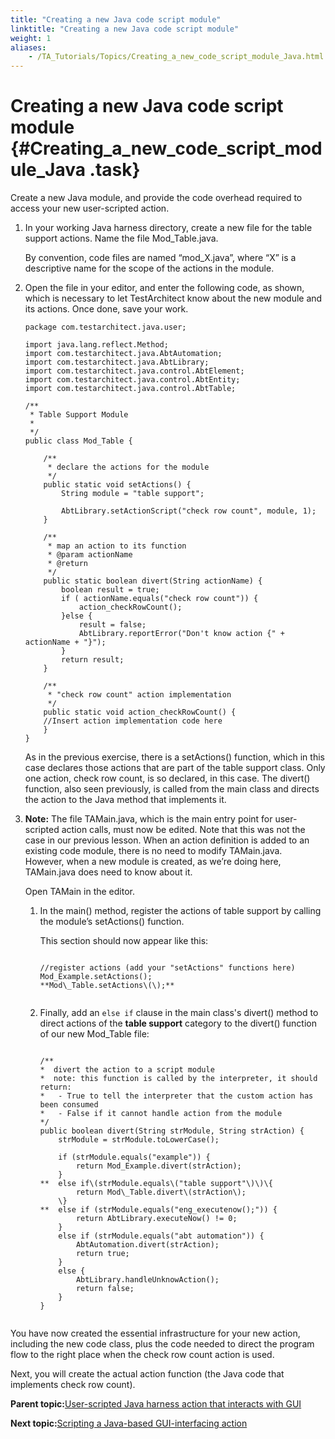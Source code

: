 ```yaml
--- 
title: "Creating a new Java code script module"
linktitle: "Creating a new Java code script module"
weight: 1
aliases: 
    - /TA_Tutorials/Topics/Creating_a_new_code_script_module_Java.html
---
```

# Creating a new Java code script module {#Creating_a_new_code_script_module_Java .task}

Create a new Java module, and provide the code overhead required to access your new user-scripted action.

1.  In your working Java harness directory, create a new file for the table support actions. Name the file Mod\_Table.java. 

    By convention, code files are named “mod\_X.java”, where “X” is a descriptive name for the scope of the actions in the module.

2.  Open the file in your editor, and enter the following code, as shown, which is necessary to let TestArchitect know about the new module and its actions. Once done, save your work.

    ```
    package com.testarchitect.java.user;
    
    import java.lang.reflect.Method;
    import com.testarchitect.java.AbtAutomation;
    import com.testarchitect.java.AbtLibrary;
    import com.testarchitect.java.control.AbtElement;
    import com.testarchitect.java.control.AbtEntity;
    import com.testarchitect.java.control.AbtTable;
    
    /**
     * Table Support Module
     *
     */
    public class Mod_Table {
    	
    	/**
    	 * declare the actions for the module
    	 */
    	public static void setActions() {
    		String module = "table support";
    	
    		AbtLibrary.setActionScript("check row count", module, 1);
    	}
    
    	/**
    	 * map an action to its function
    	 * @param actionName
    	 * @return
    	 */
    	public static boolean divert(String actionName) {
    		boolean result = true;
    		if ( actionName.equals("check row count")) { 
    			action_checkRowCount();
    		}else {
    			result = false;
    			AbtLibrary.reportError("Don't know action {" + actionName + "}");
    		}
    		return result;
    	}
    
    	/**
    	 * "check row count" action implementation
    	 */
    	public static void action_checkRowCount() {     
        //Insert action implementation code here
        }
    }
    ```

    As in the previous exercise, there is a setActions\(\) function, which in this case declares those actions that are part of the table support class. Only one action, check row count, is so declared, in this case. The divert\(\) function, also seen previously, is called from the main class and directs the action to the Java method that implements it.

3.  **Note:** The file TAMain.java, which is the main entry point for user-scripted action calls, must now be edited. Note that this was not the case in our previous lesson. When an action definition is added to an existing code module, there is no need to modify TAMain.java.  However, when a new module is created, as we’re doing here, TAMain.java does need to know about it.

    Open TAMain in the editor.

    1.  In the main\(\) method, register the actions of table support by calling the module’s setActions\(\) function.

        This section should now appear like this:

        ```
        
        //register actions (add your "setActions" functions here)
        Mod_Example.setActions();
        **Mod\_Table.setActions\(\);**
                                
        ```

    2.  Finally, add an `else if` clause in the main class's divert\(\) method to direct actions of the **table support** category to the divert\(\) function of our new Mod\_Table file:

        ```
        
        /**
        *  divert the action to a script module
        *  note: this function is called by the interpreter, it should return:
        *   - True to tell the interpreter that the custom action has been consumed
        *   - False if it cannot handle action from the module
        */
        public boolean divert(String strModule, String strAction) {
        	strModule = strModule.toLowerCase();
        
        	if (strModule.equals("example")) {
        		return Mod_Example.divert(strAction);
        	}
        **	else if\(strModule.equals\("table support"\)\)\{
        		return Mod\_Table.divert\(strAction\);
        	\}
        **	else if (strModule.equals("eng_executenow();")) {
        		return AbtLibrary.executeNow() != 0;
        	} 
        	else if (strModule.equals("abt automation")) {
        		AbtAutomation.divert(strAction);
        		return true;
        	}
        	else {
        		AbtLibrary.handleUnknowAction();
        		return false;
        	}
        }
                                    
        ```


You have now created the essential infrastructure for your new action, including the new code class, plus the code needed to direct the program flow to the right place when the check row count action is used.

Next, you will create the actual action function \(the Java code that implements check row count\).

**Parent topic:**[User-scripted Java harness action that interacts with GUI](../../TA_Tutorials/Topics/Creating_a_harness_action_that_interacts_with_a_GUI_Java.html)

**Next topic:**[Scripting a Java-based GUI-interfacing action](../../TA_Tutorials/Topics/Scripting_a_GUI-interfacing_action_Java.html)

